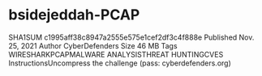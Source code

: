 # bsidejeddah-PCAP

 SHA1SUM	c1995aff38c8947a2555e575e1cef2df3c4f888e
 Published	Nov. 25, 2021
 Author	CyberDefenders
 Size	46 MB
 Tags	WIRESHARKPCAPMALWARE ANALYSISTHREAT HUNTINGCVES
 InstructionsUncompress the challenge (pass: cyberdefenders.org)